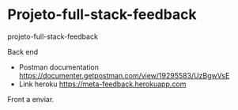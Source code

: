 # Projeto-full-stack-feedback
projeto-full-stack-feedback

Back end
* Postman documentation
https://documenter.getpostman.com/view/19295583/UzBgwVsE
* Link heroku
https://meta-feedback.herokuapp.com


Front a enviar. 
